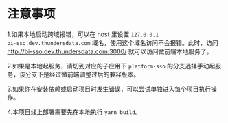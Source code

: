 # 注意事项

1.如果本地启动跨域报错，可以在 host 里设置 <code>127.0.0.1  bi-sso.dev.thundersdata.com</code> 域名，使用这个域名访问不会报错。此时，访问 http://bi-sso.dev.thundersdata.com:3000/ 就可以访问微前端本地服务了。

2.如果是本地起服务，请切到对应的子应用下 `platform-sso` 的分支选择手动起服务，该分支下是经过微前端调整过后的兼容版本。

3.如果你在安装依赖或启动项目时发生错误，可以尝试单独进入每个项目执行操作。

4.本项目线上部署需要先在本地执行 <code>yarn build</code>。

